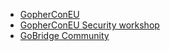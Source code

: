 - [GopherConEU](https://gophercon.eu/)
- [GopherConEU Security workshop](https://gophercon.eu/workshops/#security)
- [GoBridge Community](https://blog.golangbridge.org/)